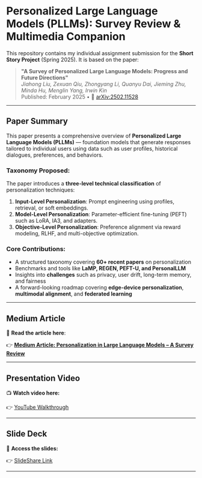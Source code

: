 #  Personalized Large Language Models (PLLMs): Survey Review & Multimedia Companion

This repository contains my individual assignment submission for the **Short Story Project** (Spring 2025). It is based on the paper:

> **"A Survey of Personalized Large Language Models: Progress and Future Directions"**  
> *Jiahong Liu, Zexuan Qiu, Zhongyang Li, Quanyu Dai, Jieming Zhu, Minda Hu, Menglin Yang, Irwin Kin*  
> Published: February 2025 • 🔗 [arXiv:2502.11528](https://arxiv.org/abs/2502.11528)

---

## Paper Summary

This paper presents a comprehensive overview of **Personalized Large Language Models (PLLMs)** — foundation models that generate responses tailored to individual users using data such as user profiles, historical dialogues, preferences, and behaviors.

### Taxonomy Proposed:
The paper introduces a **three-level technical classification** of personalization techniques:

1. **Input-Level Personalization**: Prompt engineering using profiles, retrieval, or soft embeddings.
2. **Model-Level Personalization**: Parameter-efficient fine-tuning (PEFT) such as LoRA, IA3, and adapters.
3. **Objective-Level Personalization**: Preference alignment via reward modeling, RLHF, and multi-objective optimization.

### Core Contributions:
- A structured taxonomy covering **60+ recent papers** on personalization
- Benchmarks and tools like **LaMP, REGEN, PEFT-U, and PersonalLLM**
- Insights into **challenges** such as privacy, user drift, long-term memory, and fairness
- A forward-looking roadmap covering **edge-device personalization**, **multimodal alignment**, and **federated learning**

---

## Medium Article

📖 **Read the article here**:  

👉 [**Medium Article: Personalization in Large Language Models – A Survey Review**](https://medium.com/@rutujabhaskarrao.patil/personalized-large-language-models-a-new-horizon-for-human-ai-interaction-c8938794cbde)  

---

## Presentation Video

📺 **Watch video here:** 

👉 [YouTube Walkthrough](https://youtu.be/0ujDYuX8uZk)  

---

## Slide Deck

📑 **Access the slides:** 

👉 [SlideShare Link](https://www.slideshare.net/slideshow/a-survey-of-personalized-large-language-models-pptx/278820883)  

---
